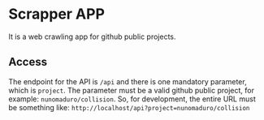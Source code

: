 # Scrapper APP

It is a web crawling app for github public projects.

## Access

The endpoint for the API is `/api` and there is one mandatory parameter, which is `project`.
The parameter must be a valid github public project, for example: `nunomaduro/collision`.
So, for development, the entire URL must be something like: `http://localhost/api?project=nunomaduro/collision`
